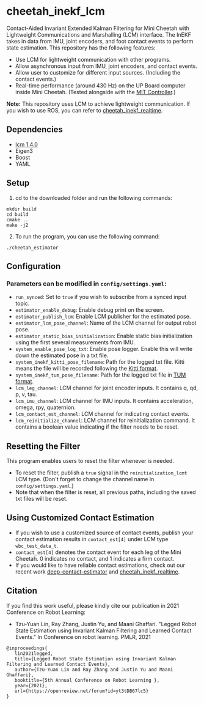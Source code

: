 # cheetah_inekf_lcm
Contact-Aided Invariant Extended Kalman Filtering for Mini Cheetah with Lightweight Communications and Marshalling (LCM) interface.
The InEKF takes in data from IMU, joint encoders, and foot contact events to perform state estimation.
This repository has the following features:
* Use LCM for lightweight communication with other programs.
* Allow asynchronous input from IMU, joint encoders, and contact events.
* Allow user to customize for different input sources. (Including the contact events.)
* Real-time performance (around 430 Hz) on the UP Board computer inside Mini Cheetah. (Tested alongside with the [MIT Controller](https://github.com/mit-biomimetics/Cheetah-Software).)

**Note:** This repository uses LCM to achieve lightweight communication. If you wish to use ROS, you can refer to [cheetah_inekf_realtime](https://github.com/UMich-CURLY/cheetah_inekf_realtime).

## Dependencies
* [lcm 1.4.0](https://github.com/lcm-proj/lcm/releases/tag/v1.4.0)
* Eigen3
* Boost
* YAML

## Setup
1. cd to the downloaded folder and run the following commands:
```
mkdir build
cd build
cmake ..
make -j2
```
2. To run the program, you can use the following command:
```
./cheetah_estimator
```

## Configuration
### Parameters can be modified in `config/settings.yaml`:
* `run_synced`: Set to `true` if you wish to subscribe from a synced input topic.
* `estimator_enable_debug`: Enable debug print on the screen.
* `estimator_publish_lcm`: Enable LCM publisher for the estimated pose.
* `estimator_lcm_pose_channel`: Name of the LCM channel for output robot pose.
* `estimator_static_bias_initialization`: Enable static bias initialization using the first several measurements from IMU.
* `system_enable_pose_log_txt`: Enable pose logger. Enable this will write down the estimated pose in a txt file.
* `system_inekf_kitti_pose_filename`: Path for the logged txt file. Kitti means the file will be recorded following the [Kitti format](http://www.cvlibs.net/datasets/kitti/eval_odometry.php). 
*  `system_inekf_tum_pose_filename`: Path for the logged txt file in [TUM format](https://vision.in.tum.de/data/datasets/rgbd-dataset/file_formats). 
* `lcm_leg_channel`: LCM channel for joint encoder inputs. It contains q, qd, p, v, tau.
* `lcm_imu_channel`: LCM channel for IMU inputs. It contains acceleration, omega, rpy, quaternion.
* `lcm_contact_est_channel`: LCM channel for indicating contact events.  
* `lcm_reinitialize_channel`: LCM channel for reinitialization command. It contains a boolean value indicating if the filter needs to be reset.

## Resetting the Filter
This program enables users to reset the filter whenever is needed. 
* To reset the filter, publish a `true` signal in the `reinitialization_lcmt` LCM type. (Don't forget to change the channel name in `config/settings.yaml`.)
* Note that when the filter is reset, all previous paths, including the saved txt files will be reset.

## Using Customized Contact Estimation
* If you wish to use a customized source of contact events, publish your contact estimation results in `contact_est[4]` under LCM type `wbc_test_data_t`.
* `contact_est[4]` denotes the contact event for each leg of the Mini Cheetah. 0 indicates no contact, and 1 indicates a firm contact.
* If you would like to have reliable contact estimations, check out our recent work [deep-contact-estimator](https://github.com/UMich-CURLY/deep-contact-estimator) and [cheetah_inekf_realtime](https://github.com/UMich-CURLY/cheetah_inekf_realtime).


## Citation
If you find this work useful, please kindly cite our publication in 2021 Conference on Robot Learning:

* Tzu-Yuan Lin, Ray Zhang, Justin Yu, and Maani Ghaffari. "Legged Robot State Estimation using Invariant Kalman Filtering and Learned Contact Events." In Conference on robot learning. PMLR, 2021
```
@inproceedings{
   lin2021legged,
   title={Legged Robot State Estimation using Invariant Kalman Filtering and Learned Contact Events},
   author={Tzu-Yuan Lin and Ray Zhang and Justin Yu and Maani Ghaffari},
   booktitle={5th Annual Conference on Robot Learning },
   year={2021},
   url={https://openreview.net/forum?id=yt3tDB67lc5}
}
```
